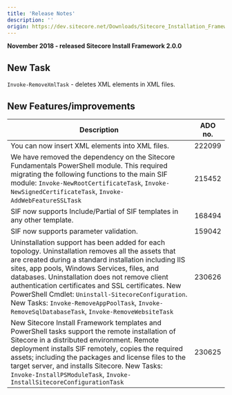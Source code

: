 ```yaml
---
title: 'Release Notes'
description: ''
origin: https://dev.sitecore.net/Downloads/Sitecore_Installation_Framework/2x/Sitecore_Installation_Framework_200/Release_Notes
---
```


**November 2018 - released Sitecore Install Framework 2.0.0**

## New Task

`Invoke-RemoveXmlTask​` - deletes XML elements in XML files.

## New Features/improvements

| Description                                                                                                                                                                                                                                                                                                                                                                                                                                                                   | ADO no. |
| ----------------------------------------------------------------------------------------------------------------------------------------------------------------------------------------------------------------------------------------------------------------------------------------------------------------------------------------------------------------------------------------------------------------------------------------------------------------------------- | ------- |
| ​​​​​You can now insert XML elements into XML files​. ​​​​​                                                                                                                                                                                                                                                                                                                                                                                                                   | 222099  |
| ​​​​​We have removed the dependency on the Sitecore Fundamentals PowerShell module. This required migrating the following functions to the main SIF module: `Invoke-NewRootCertificateTask`, `Invoke-NewSignedCertificateTask`, `Invoke-AddWebFeatureSSLTask​` ​​​​​                                                                                                                                                                                                          | 215452  |
| SIF now supports Include/Partial of SIF templates in any other template​.                                                                                                                                                                                                                                                                                                                                                                                                     | 168494  |
| SIF now supports parameter validation.                                                                                                                                                                                                                                                                                                                                                                                                                                        | 159042  |
| Uninstallation support has been added for each topology. Uninstallation removes all the assets that are created during a standard installation including IIS sites, app pools, Windows Services, files, and databases. Uninstallation does ​​not remove client authentication certificates and SSL certificates. New PowerShell Cmdlet: `Uninstall-SitecoreConfiguration`. New Tasks: `Invoke-RemoveAppPoolTask`, `Invoke-RemoveSqlDatabaseTask`, `​Invoke-RemoveWebsiteTask` | 230626  |
| New Sitecore Install Framework templates and PowerShell tasks support the remote installation of Sitecore in a distributed environment. Remote deployment installs SIF remotely, copies the required assets; including the packages and license files to the target server, and installs Sitecore.​​​​ New Tasks: `Invoke-InstallPSModuleTask`, `Invoke-InstallSitecoreConfigurationTask​`                                                                                    | 230625  |
